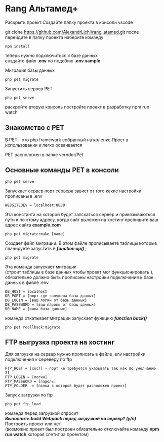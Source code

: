 # Rang Альтамед+ #

Раскрыть проект 
Создайте папку проекта 
в консоли vscode

git clone https://github.com/AlexandrLichi/rang_atamed.git
после перейдите в папку проекта наберите команду 

```
npm install
```

теперь нужно подключиться к базе данных<br>
создайте файл **.env** по подобию **.env.sample**<br>

Миграция базы данных

```
php pet migrate
```
Запустить сервер PET

```
php pet serve
```

раскройте вторую консоль постройте проект в разработку 
npm run watch


## Знакомство с PET ##

В PET - это php framework собранный на коленке
Прост в использовании и легко осваивается

PET расположен в папке verndor/Pet

## Основные команды PET в консоли ##
```
php pet serve 
```
Запускает сервер порт сервера завист от того какие настройки прописаны в .env
```
WEBSITEDEV = localhost:8888
```
Эта константа на которой будет запскаться сервер и привязываються пути к по этому адресу, когда сайт выложен на хостинг пропишите ваш адрес сайта **example.com**
```
php pet migrate:make [name]
```
Создает файл миграции. В этом файле прописываете таблицы которые планируете запустить 
в ***function up()*** ;
```
php pet migrate
```
Эта команда запускает миграции<br>
(строит таблицы в базе данных чтобы проект мог функционировать ),<br>
обязательно должно быть прописаны настройки подключения к базе данных в файле .env
```
DB_HOST = localhost
DB_PORT = [порт где запушена база данных]
DB_LOGIN = [ваш логин от базы данных]
DB_PASSWORD = [ваш пароль от базы данных]
DB_NAME = [ваша база данных]
```


команда откатывает миграции запускает функцию ***function back()*** <br>
```
php pet roollback:migrate 
```

## FTP выгрузка проекта на хостинг ##
Для загрузки на сервер нужно прописать в файле .env настройки подключения к сереверу по ftp

```
FTP_HOST = [хост] - порт не требуется указывать так как по умолчанию 21
FTP_LOGIN = [логин]
FTP_PASSWORD = [пароль]
FTP_FOLDER  = [папка в которой будет расположен проект]
```

Запуск загрузки по ftp <br>

```
php pet ftp_load 
```
команда перед загрузкой спросит<br>
***Выполнить build Webpack перед загрузкой на сервер? (y/n)***<br>
Построить проект или нет <br>(возможно проект был построен обязательно отключайте команду **npm run watch** которая слетит за проектом)






